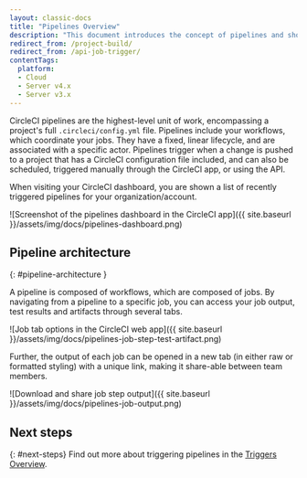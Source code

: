 ```yaml
---
layout: classic-docs
title: "Pipelines Overview"
description: "This document introduces the concept of pipelines and shows how pipelines can be triggered and what they include."
redirect_from: /project-build/
redirect_from: /api-job-trigger/
contentTags: 
  platform:
  - Cloud
  - Server v4.x
  - Server v3.x
---
```


CircleCI pipelines are the highest-level unit of work, encompassing a project's full `.circleci/config.yml` file. Pipelines include your workflows, which coordinate your jobs. They have a fixed, linear lifecycle, and are associated with a specific actor. Pipelines trigger when a change is pushed to a project that has a CircleCI configuration file included, and can also be scheduled, triggered manually through the CircleCI app, or using the API.

When visiting your CircleCI dashboard, you are shown a list of recently triggered pipelines for your organization/account.

![Screenshot of the pipelines dashboard in the CircleCI app]({{ site.baseurl }}/assets/img/docs/pipelines-dashboard.png)

## Pipeline architecture
{: #pipeline-architecture }

A pipeline is composed of workflows, which are composed of jobs. By navigating from a pipeline to a specific job, you can access your job output, test results and artifacts through several tabs.

![Job tab options in the CircleCI web app]({{ site.baseurl }}/assets/img/docs/pipelines-job-step-test-artifact.png)

Further, the output of each job can be opened in a new tab (in either raw or formatted styling) with a unique link, making it share-able between team members.

![Download and share job step output]({{ site.baseurl }}/assets/img/docs/pipelines-job-output.png)

## Next steps
{: #next-steps}
Find out more about triggering pipelines in the [Triggers Overview]({{site.baseurl}}/triggers-overview).
